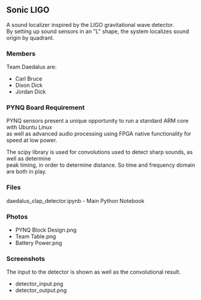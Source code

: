## Sonic LIGO
A sound localizer inspired by the LIGO gravitational wave detector.  
By setting up sound sensors in an "L" shape, the system localizes sound origin by quadrant.

### Members
Team Daedalus are:

* Carl Bruce
* Dixon Dick
* Jordan Dick

### PYNQ Board Requirement
PYNQ sensors present a unique opportunity to run a standard ARM core with Ubuntu Linux  
as well as advanced audio processing using FPGA native functionality for speed at low power.  

The scipy library is used for convolutions used to detect sharp sounds, as well as determine  
peak timing, in order to determine distance. So time and frequency domain are both in play.

### Files
daedalus_clap_detector.ipynb - Main Python Notebook  

### Photos
* PYNQ Block Design.png
* Team Table.png
* Battery Power.png

### Screenshots
The input to the detector is shown as well as the convolutional result.  

* detector_input.png
* detector_output.png
